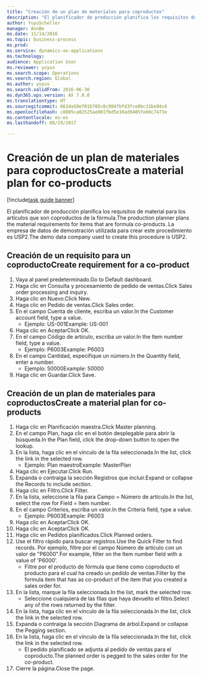 ```yaml
--- 
title: "Creación de un plan de materiales para coproductos"
description: "El planificador de producción planifica los requisitos de material para los artículos que son coproductos de la fórmula."
author: YuyuScheller
manager: AnnBe
ms.date: 11/14/2016
ms.topic: business-process
ms.prod: 
ms.service: dynamics-ax-applications
ms.technology: 
audience: Application User
ms.reviewer: yuyus
ms.search.scope: Operations
ms.search.region: Global
ms.author: yuyus
ms.search.validFrom: 2016-06-30
ms.dyn365.ops.version: AX 7.0.0
ms.translationtype: HT
ms.sourcegitcommit: 663da58ef01b705c0c984fbfd3fce8bc31be04c6
ms.openlocfilehash: c8805ca02525ae001fbd5e10ad9405fe60c7473e
ms.contentlocale: es-es
ms.lasthandoff: 08/29/2017

---
```

# <a name="create-a-material-plan-for-co-products"></a><span data-ttu-id="4225d-103">Creación de un plan de materiales para coproductos</span><span class="sxs-lookup"><span data-stu-id="4225d-103">Create a material plan for co-products</span></span>

[!include[task guide banner](../../includes/task-guide-banner.md)]

<span data-ttu-id="4225d-104">El planificador de producción planifica los requisitos de material para los artículos que son coproductos de la fórmula.</span><span class="sxs-lookup"><span data-stu-id="4225d-104">The production planner plans the material requirements for items that are formula co-products.</span></span> <span data-ttu-id="4225d-105">La empresa de datos de demostración utilizada para crear este procedimiento es USP2.</span><span class="sxs-lookup"><span data-stu-id="4225d-105">The demo data company used to create this procedure is USP2.</span></span>


## <a name="create-requirement-for-a-co-product"></a><span data-ttu-id="4225d-106">Creación de un requisito para un coproducto</span><span class="sxs-lookup"><span data-stu-id="4225d-106">Create requirement for a co-product</span></span>
1. <span data-ttu-id="4225d-107">Vaya al panel predeterminado.</span><span class="sxs-lookup"><span data-stu-id="4225d-107">Go to Default dashboard.</span></span>
2. <span data-ttu-id="4225d-108">Haga clic en Consulta y procesamiento de pedido de ventas.</span><span class="sxs-lookup"><span data-stu-id="4225d-108">Click Sales order processing and inquiry.</span></span>
3. <span data-ttu-id="4225d-109">Haga clic en Nuevo.</span><span class="sxs-lookup"><span data-stu-id="4225d-109">Click New.</span></span>
4. <span data-ttu-id="4225d-110">Haga clic en Pedido de ventas.</span><span class="sxs-lookup"><span data-stu-id="4225d-110">Click Sales order.</span></span>
5. <span data-ttu-id="4225d-111">En el campo Cuenta de cliente, escriba un valor.</span><span class="sxs-lookup"><span data-stu-id="4225d-111">In the Customer account field, type a value.</span></span>
    * <span data-ttu-id="4225d-112">Ejemplo: US-001</span><span class="sxs-lookup"><span data-stu-id="4225d-112">Example: US-001</span></span>  
6. <span data-ttu-id="4225d-113">Haga clic en Aceptar</span><span class="sxs-lookup"><span data-stu-id="4225d-113">Click OK.</span></span>
7. <span data-ttu-id="4225d-114">En el campo Código de artículo, escriba un valor.</span><span class="sxs-lookup"><span data-stu-id="4225d-114">In the Item number field, type a value.</span></span>
    * <span data-ttu-id="4225d-115">Ejemplo: P6003</span><span class="sxs-lookup"><span data-stu-id="4225d-115">Example: P6003</span></span>  
8. <span data-ttu-id="4225d-116">En el campo Cantidad, especifique un número.</span><span class="sxs-lookup"><span data-stu-id="4225d-116">In the Quantity field, enter a number.</span></span>
    * <span data-ttu-id="4225d-117">Ejemplo: 50000</span><span class="sxs-lookup"><span data-stu-id="4225d-117">Example: 50000</span></span>  
9. <span data-ttu-id="4225d-118">Haga clic en Guardar.</span><span class="sxs-lookup"><span data-stu-id="4225d-118">Click Save.</span></span>

## <a name="create-a-material-plan-for-co-products"></a><span data-ttu-id="4225d-119">Creación de un plan de materiales para coproductos</span><span class="sxs-lookup"><span data-stu-id="4225d-119">Create a material plan for co-products</span></span>
1. <span data-ttu-id="4225d-120">Haga clic en Planificación maestra.</span><span class="sxs-lookup"><span data-stu-id="4225d-120">Click Master planning.</span></span>
2. <span data-ttu-id="4225d-121">En el campo Plan, haga clic en el botón desplegable para abrir la búsqueda.</span><span class="sxs-lookup"><span data-stu-id="4225d-121">In the Plan field, click the drop-down button to open the lookup.</span></span>
3. <span data-ttu-id="4225d-122">En la lista, haga clic en el vínculo de la fila seleccionada.</span><span class="sxs-lookup"><span data-stu-id="4225d-122">In the list, click the link in the selected row.</span></span>
    * <span data-ttu-id="4225d-123">Ejemplo: Plan maestro</span><span class="sxs-lookup"><span data-stu-id="4225d-123">Example: MasterPlan</span></span>  
4. <span data-ttu-id="4225d-124">Haga clic en Ejecutar.</span><span class="sxs-lookup"><span data-stu-id="4225d-124">Click Run.</span></span>
5. <span data-ttu-id="4225d-125">Expanda o contraiga la sección Registros que incluir.</span><span class="sxs-lookup"><span data-stu-id="4225d-125">Expand or collapse the Records to include section.</span></span>
6. <span data-ttu-id="4225d-126">Haga clic en Filtro.</span><span class="sxs-lookup"><span data-stu-id="4225d-126">Click Filter.</span></span>
7. <span data-ttu-id="4225d-127">En la lista, seleccione la fila para Campo = Número de artículo.</span><span class="sxs-lookup"><span data-stu-id="4225d-127">In the list, select the row for Field = Item number.</span></span>
8. <span data-ttu-id="4225d-128">En el campo Criterios, escriba un valor.</span><span class="sxs-lookup"><span data-stu-id="4225d-128">In the Criteria field, type a value.</span></span>
    * <span data-ttu-id="4225d-129">Ejemplo: P6003</span><span class="sxs-lookup"><span data-stu-id="4225d-129">Example: P6003</span></span>  
9. <span data-ttu-id="4225d-130">Haga clic en Aceptar</span><span class="sxs-lookup"><span data-stu-id="4225d-130">Click OK.</span></span>
10. <span data-ttu-id="4225d-131">Haga clic en Aceptar</span><span class="sxs-lookup"><span data-stu-id="4225d-131">Click OK.</span></span>
11. <span data-ttu-id="4225d-132">Haga clic en Pedidos planificados.</span><span class="sxs-lookup"><span data-stu-id="4225d-132">Click Planned orders.</span></span>
12. <span data-ttu-id="4225d-133">Use el filtro rápido para buscar registros.</span><span class="sxs-lookup"><span data-stu-id="4225d-133">Use the Quick Filter to find records.</span></span> <span data-ttu-id="4225d-134">Por ejemplo, filtre por el campo Número de artículo con un valor de "P6000".</span><span class="sxs-lookup"><span data-stu-id="4225d-134">For example, filter on the Item number field with a value of 'P6000'.</span></span>
    * <span data-ttu-id="4225d-135">Filtre por el producto de fórmula que tiene como coproducto el producto para el cual ha creado un pedido de ventas.</span><span class="sxs-lookup"><span data-stu-id="4225d-135">Filter by the formula item that has as co-product of the item that you created a sales order for.</span></span>  
13. <span data-ttu-id="4225d-136">En la lista, marque la fila seleccionada.</span><span class="sxs-lookup"><span data-stu-id="4225d-136">In the list, mark the selected row.</span></span>
    * <span data-ttu-id="4225d-137">Seleccione cualquiera de las filas que haya devuelto el filtro.</span><span class="sxs-lookup"><span data-stu-id="4225d-137">Select any of the rows returned by the filter.</span></span>  
14. <span data-ttu-id="4225d-138">En la lista, haga clic en el vínculo de la fila seleccionada.</span><span class="sxs-lookup"><span data-stu-id="4225d-138">In the list, click the link in the selected row.</span></span>
15. <span data-ttu-id="4225d-139">Expanda o contraiga la sección Diagrama de árbol.</span><span class="sxs-lookup"><span data-stu-id="4225d-139">Expand or collapse the Pegging section.</span></span>
16. <span data-ttu-id="4225d-140">En la lista, haga clic en el vínculo de la fila seleccionada.</span><span class="sxs-lookup"><span data-stu-id="4225d-140">In the list, click the link in the selected row.</span></span>
    * <span data-ttu-id="4225d-141">El pedido planificado se adjunta al pedido de ventas para el coproducto.</span><span class="sxs-lookup"><span data-stu-id="4225d-141">The planned order is pegged to the sales order for the co-product.</span></span>  
17. <span data-ttu-id="4225d-142">Cierre la página.</span><span class="sxs-lookup"><span data-stu-id="4225d-142">Close the page.</span></span>



